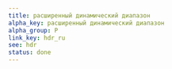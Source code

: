 ```yaml
---
title: расширенный динамический диапазон
alpha_key: расширенный динамический диапазон
alpha_group: Р
link_key: hdr_ru
see: hdr
status: done
---
```

